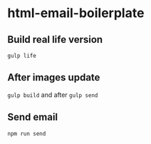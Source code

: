 # html-email-boilerplate

## Build real life  version 
`gulp life`

## After images update
`gulp build` and after `gulp send`

## Send email
`npm run send`